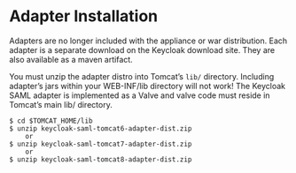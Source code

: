 # Adapter Installation

Adapters are no longer included with the appliance or war distribution. Each adapter is a separate download on the Keycloak download site. They are also available as a maven artifact.

You must unzip the adapter distro into Tomcat’s `lib/` directory. Including adapter’s jars within your WEB-INF/lib directory will not work! The Keycloak SAML adapter is implemented as a Valve and valve code must reside in Tomcat’s main lib/ directory.

```
$ cd $TOMCAT_HOME/lib
$ unzip keycloak-saml-tomcat6-adapter-dist.zip
    or
$ unzip keycloak-saml-tomcat7-adapter-dist.zip
    or
$ unzip keycloak-saml-tomcat8-adapter-dist.zip
```
